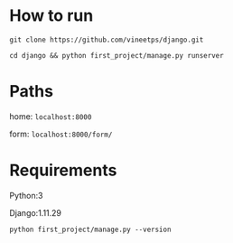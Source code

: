 # How to run
`git clone https://github.com/vineetps/django.git`

`cd django && python first_project/manage.py runserver`

# Paths
home: `localhost:8000`

form: `localhost:8000/form/`


# Requirements
Python:3

Django:1.11.29

`python first_project/manage.py --version`
